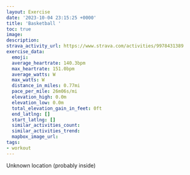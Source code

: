 ```yaml
---
layout: Exercise
date: '2023-10-04 23:15:25 +0000'
title: 'Basketball '
toc: true
image:
description:
strava_activity_url: https://www.strava.com/activities/9978431389
exercise_data:
  emoji:
  average_heartrate: 140.3bpm
  max_heartrate: 151.0bpm
  average_watts: W
  max_watts: W
  distance_in_miles: 0.77mi
  pace_per_mile: 26m06s/mi
  elevation_high: 0.0m
  elevation_low: 0.0m
  total_elevation_gain_in_feet: 0ft
  end_latlng: []
  start_latlng: []
  similar_activities_count:
  similar_activities_trend:
  mapbox_image_url:
tags:
- workout
---
```




Unknown location (probably inside)
